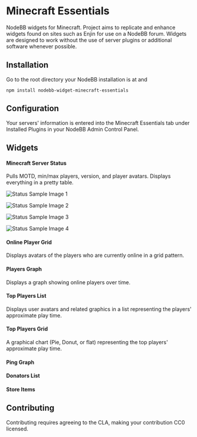# Minecraft Essentials

NodeBB widgets for Minecraft. Project aims to replicate and enhance widgets found on sites such as Enjin for use on a NodeBB forum. Widgets are designed to work without the use of server plugins or additional software whenever possible.

## Installation

Go to the root directory your NodeBB installation is at and

    npm install nodebb-widget-minecraft-essentials

## Configuration

Your servers' information is entered into the Minecraft Essentials tab under Installed Plugins in your NodeBB Admin Control Panel.

## Widgets

#### Minecraft Server Status

Pulls MOTD, min/max players, version, and player avatars. Displays everything in a pretty table.

![Status Sample Image 1](http://yariplus.x10.mx/images/sample1.png "Status Sample Image 1")

![Status Sample Image 2](http://yariplus.x10.mx/images/sample2.png "Status Sample Image 2")

![Status Sample Image 3](http://yariplus.x10.mx/images/sample3.png "Status Sample Image 3")

![Status Sample Image 4](http://yariplus.x10.mx/images/sample4.png "Status Sample Image 4")

#### Online Player Grid

Displays avatars of the players who are currently online in a grid pattern.

#### Players Graph

Displays a graph showing online players over time.

#### Top Players List

Displays user avatars and related graphics in a list representing the players' approximate play time.

#### Top Players Grid

A graphical chart (Pie, Donut, or flat) representing the top players' approximate play time.

#### Ping Graph

#### Donators List

#### Store Items

## Contributing

Contributing requires agreeing to the CLA, making your contribution CC0 licensed.